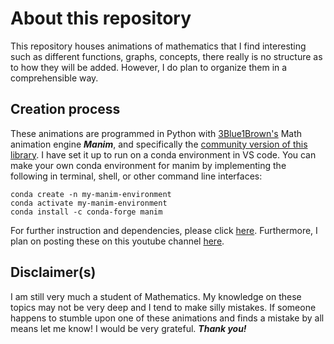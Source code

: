 # About this repository
This repository houses animations of mathematics that I find interesting such as different functions, graphs, concepts, there really is no structure as to how they will be added. However, I do plan to organize them in a comprehensible way.

## Creation process
These animations are programmed in Python with [3Blue1Brown's](https://www.youtube.com/c/3blue1brown) Math animation engine ***Manim***, and specifically the [community version of this library](https://www.manim.community/). I have set it up to run on a conda environment in VS code. You can make your own conda environment for manim by implementing the following in terminal, shell, or other command line interfaces:
```
conda create -n my-manim-environment
conda activate my-manim-environment
conda install -c conda-forge manim
```
For further instruction and dependencies, please click [here](https://docs.manim.community/en/stable/installation.html). Furthermore, I plan on posting these on this youtube channel [here](https://www.youtube.com/channel/UCh38YNZOabzcHtWHrK7VLDg).

## Disclaimer(s)
I am still very much a student of Mathematics. My knowledge on these topics may not be very deep and I tend to make silly mistakes. If someone happens to stumble upon one of these animations and finds a mistake by all means let me know! I would be very grateful. ***Thank you!***
